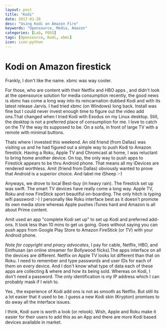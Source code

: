 ```yaml
---
layout: post
title: "Kodi"
date: 2017-01-26
desc: "Using Kodi on Amazon Fire"
keywords: "Opensource, Media, Amazon"
categories: [Lab, FOSS]
tags: [Opensource, Kodi, xbmc]
icon: icon-python
---
```

# Kodi on Amazon firestick
Frankly, I don't like the name. xbmc was way cooler.

 For those, who are content with their Netflix and HBO apps , and didn't look at the opensource solution for media consumption recently, the good news is xbmc has come a long way into its reincarnation dubbed Kodi and with its latest release Jarvis. I had tried xbmc (on Windows) long back. Install was fine but I could never invest enough time to figure out the video add ons.That changed when I tried Kodi with Exodus on my Linux desktop. Still, the desktop is  not a preferred place of consumption for me. I love to catch on the TV the way its supposed to be. On a sofa, in front of large TV with a remote with minimal buttons.
 
Thats where I invested this weekend. An old friend (from Dallas) was visiting us and he had figured out a simple way to push Kodi to Amazon firestick. Having a Roku, Apple TV and Chromcast at home, I was reluctant to bring home another device. On top, the only way to push apps to Firestick appears to be thru Android phone. That means all my iDevices are rendered worthless. Amit (friend from Dallas) obviously wanted to prove that Android is a superior choice. And label me iSheep :-)
 
Anyways, we drove to local Best-buy (in heavy rain). The firestick set up was swift. The smart TV devices have really come a long way. Apple TV, Roku and now FireStick sport beautiful on-boarding. The only hitch is typing  wifi password :-) I personally like Roku interface best as it doesn't promote its own media store whereas Apple pushes iTunes hard and Amazon is all about Prime content.
 
Amit used an app "complete Kodi set up" to set up Kodi and preferred add-ons. It took less than 10 mins to get us going. Goes without saying you can push apps from Google Play Store to Amazon FireStick (or TV) with your Android phone.

*Note for copyright and piracy advocates*, I pay for cable, Netflix, HBO, and Einthusan (an online streamer for Bollywood flicks).The apps interface on all the devices are different. Netflix on Apple TV looks lot different than that on Roku. I need to remember and type passwords and user IDs for each of them on every device. And I don't know what type of data each of these apps are collecting & where and how its being sold. Whereas on Kodi, I don't need a password. The only identification is my IP address which I can probably mask if I wish to. 

Yes , the experience of Kodi add ons is not as smooth as Netflix. But still its a lot easier that it used to be. I guess a new Kodi skin (Krypton) promises to do away all the interface issues. 

I think, Kodi  sure is worth a look (or relook). Wish, Apple and Roku make it easier for their users to add this as an App and there are more Kodi based devices available in market. 

